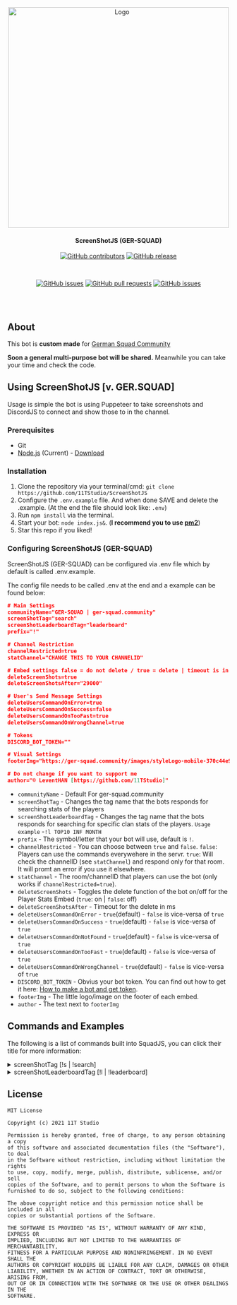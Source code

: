 <div align="center">

<img src="https://ger-squad.community/images/styleLogo-mobile-370c44e9b3f240ce666358e1e299707154cda826.png" alt="Logo" width="500"/>

#### ScreenShotJS (GER-SQUAD)
[![GitHub contributors](https://img.shields.io/github/contributors/11TStudio/ScreenShotJS.svg?style=flat-square)](https://github.com/11TStudio/ScreenShotJS/graphs/contributors)
[![GitHub release](https://img.shields.io/github/license/11TStudio/ScreenShotJS.svg?style=flat-square)](https://github.com/11TStudio/ScreenShotJS/blob/master/LICENSE)

<br>

[![GitHub issues](https://img.shields.io/github/issues/11TStudio/ScreenShotJS.svg?style=flat-square)](https://github.com/11TStudio/ScreenShotJS/issues)
[![GitHub pull requests](https://img.shields.io/github/issues-pr-raw/11TStudio/ScreenShotJS.svg?style=flat-square)](https://github.com/11TStudio/ScreenShotJS/pulls)
[![GitHub issues](https://img.shields.io/github/stars/11TStudio/ScreenShotJS.svg?style=flat-square)](https://github.com/11TStudio/ScreenShotJS/stargazers)



<br><br>
</div>

## About
This bot is **custom made** for <a href="https://ger-squad.community/" target="_blank">German Squad Community</a>

**Soon a general multi-purpose bot will be shared.** 
Meanwhile you can take your time and check the code.

## Using ScreenShotJS [v. GER.SQUAD]
Usage is simple the bot is using Puppeteer to take screenshots and DiscordJS to connect and show those to in the channel.

### Prerequisites
 * Git
 * [Node.js](https://nodejs.org/en/) (Current) - [Download](https://nodejs.org/en/)

### Installation
1. Clone the repository via your terminal/cmd: ```git clone https://github.com/11TStudio/ScreenShotJS```
2. Configure the `.env.example` file. And when done SAVE and delete the .example. (At the end the file should look like: `.env`)
3. Run `npm install` via the terminal.
4. Start your bot: `node index.js&`. (**I recommend you to use [pm2](https://pm2.keymetrics.io)**)
5. Star this repo if you liked!

### Configuring ScreenShotJS (GER-SQUAD)
ScreenShotJS (GER-SQUAD) can be configured via .env file which by default is called .env.example.

The config file needs to be called .env at the end and a example can be found below:
```json
# Main Settings
communityName="GER-SQUAD | ger-squad.community"
screenShotTag="search"
screenShotLeaderboardTag="leaderboard"
prefix="!"

# Channel Restriction
channelRestricted=true
statChannel="CHANGE THIS TO YOUR CHANNELID"

# Embed settings false = do not delete / true = delete | timeout is in milliseconds
deleteScreenShots=true
deleteScreenShotsAfter="29000"

# User's Send Message Settings
deleteUsersCommandOnError=true
deleteUsersCommandOnSuccess=false
deleteUsersCommandOnTooFast=true
deleteUsersCommandOnWrongChannel=true

# Tokens
DISCORD_BOT_TOKEN=""

# Visual Settings
footerImg="https://ger-squad.community/images/styleLogo-mobile-370c44e9b3f240ce666358e1e299707154cda826.png"

# Do not change if you want to support me
author="©️ LeventHAN [https://github.com/11TStudio]"
```
 * `communityName` - Default For ger-squad.community
 * `screenShotTag` - Changes the tag name that the bots responds for searching stats of the players
 * `screenShotLeaderboardTag` - Changes the tag name that the bots responds for searching for specific clan stats of the players. `Usage example` -`!l TOP10 INF MONTH`
 * `prefix` - The symbol/letter that your bot will use, default is `!`.
 * `channelRestricted` - You can choose between `true` and `false`. `false`: Players can use the commands everywehere in the servr. `true`: Will check the channelID (see `statChannel`) and respond only for that room. It will promt an error if you use it elsewhere.
 * `statChannel` - The room/channelID that players can use the bot (only works if `channelRestricted=true`).
 * `deleteScreenShots` - Toggles the delete function of the bot on/off for the Player Stats Embed (`true`: on | `false`: off)
 * `deleteScreenShotsAfter` - Timeout for the delete in ms
 * `deleteUsersCommandOnError` - `true`(default) - `false` is vice-versa of `true`
 * `deleteUsersCommandOnSuccess` - `true`(default) - `false` is vice-versa of `true`
 * `deleteUsersCommandOnNotFound` - `true`(default) - `false` is vice-versa of `true`
 * `deleteUsersCommandOnTooFast` - `true`(default) - `false` is vice-versa of `true`
 * `deleteUsersCommandOnWrongChannel` - `true`(default) - `false` is vice-versa of `true`
 * `DISCORD_BOT_TOKEN` - Obvius your bot token. You can find out how to get it here: [How to make a bot and get token](https://www.writebots.com/discord-bot-token/).
 * `footerImg` - The little logo/image on the footer of each embed.
 * `author` - The text next to `footerImg`


## Commands and Examples
The following is a list of commands built into SquadJS, you can click their title for more information:

<details>
      <summary>screenShotTag [!s | !search]</summary>
      <h2>Search for players statistics</h2>
      <p>The <code>search</code> command will automatically screenshot the players stats from your stat page.</p>
      <h3>Example GIF</h3>
       <div align="center">
       <img src="https://i.gyazo.com/1f63c9f9f30d6afc7fdcc17590917584.gif" alt="Example !search"/>
       </div>
</details>
<details>
      <summary>screenShotLeaderboardTag [!l | !leaderboard]</summary>
      <h2>Search for specific clan's players statistics</h2>
      <p>The <code>sclan</code> command usage is as following: 
      <pre><code>
      !leaderboard [TOP10/TOP20/TOP30] [INF/VEH] [ALL/MONTH/WEEK]
      // OR
      !l [TOP10/TOP20/TOP30] [INF/VEH] [ALL/MONTH/WEEK]
      </code></pre>
      <h3>Example GIF</h3>
       <div align="center">
       <img src="https://i.gyazo.com/dd47b14a0ac13220eeb0887ea9f56df3.gif" alt="Example !leaderboard"/>
       </div>
</details>


## License
```
MIT License

Copyright (c) 2021 11T Studio

Permission is hereby granted, free of charge, to any person obtaining a copy
of this software and associated documentation files (the "Software"), to deal
in the Software without restriction, including without limitation the rights
to use, copy, modify, merge, publish, distribute, sublicense, and/or sell
copies of the Software, and to permit persons to whom the Software is
furnished to do so, subject to the following conditions:

The above copyright notice and this permission notice shall be included in all
copies or substantial portions of the Software.

THE SOFTWARE IS PROVIDED "AS IS", WITHOUT WARRANTY OF ANY KIND, EXPRESS OR
IMPLIED, INCLUDING BUT NOT LIMITED TO THE WARRANTIES OF MERCHANTABILITY,
FITNESS FOR A PARTICULAR PURPOSE AND NONINFRINGEMENT. IN NO EVENT SHALL THE
AUTHORS OR COPYRIGHT HOLDERS BE LIABLE FOR ANY CLAIM, DAMAGES OR OTHER
LIABILITY, WHETHER IN AN ACTION OF CONTRACT, TORT OR OTHERWISE, ARISING FROM,
OUT OF OR IN CONNECTION WITH THE SOFTWARE OR THE USE OR OTHER DEALINGS IN THE
SOFTWARE.

```
